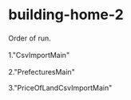 # building-home-2　　

Order of run.　　

1."CsvImportMain"　　

2."PrefecturesMain"　　

3."PriceOfLandCsvImportMain"

